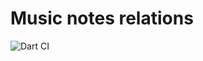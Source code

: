 # Music notes relations

![Dart CI](https://github.com/albertms10/music_notes/workflows/Dart%20CI/badge.svg)
